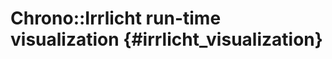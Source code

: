 Chrono::Irrlicht run-time visualization {#irrlicht_visualization}
==================================

